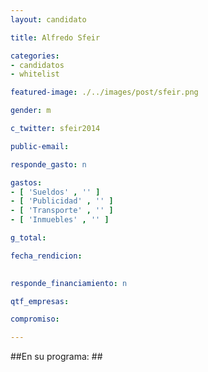 ```yaml
---
layout: candidato

title: Alfredo Sfeir

categories: 
- candidatos
- whitelist

featured-image: ./../images/post/sfeir.png

gender: m

c_twitter: sfeir2014

public-email: 

responde_gasto: n

gastos:
- [ 'Sueldos' , '' ]
- [ 'Publicidad' , '' ]
- [ 'Transporte' , '' ]
- [ 'Inmuebles' , '' ]

g_total:

fecha_rendicion:

 
responde_financiamiento: n

qtf_empresas:

compromiso:

---
```

##En su programa: ##




